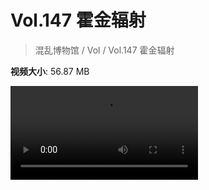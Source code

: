 # Vol.147 霍金辐射

> 混乱博物馆 / Vol / Vol.147 霍金辐射

**视频大小**: 56.87 MB

<div class="video"><video src="https://file.hsyhx.top/video/混乱博物馆/Vol/147.mp4" controls preload>🤔 您的浏览器不支持 video 标签</video></div>